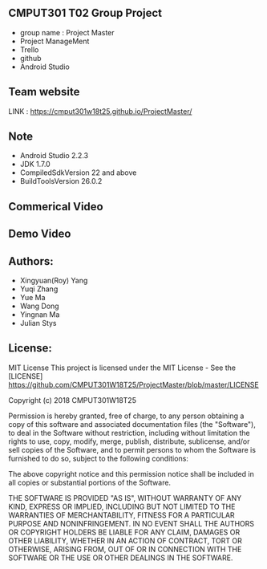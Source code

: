 ## CMPUT301 T02 Group Project

* group name : Project Master 
* Project ManageMent
* Trello
* github
* Android Studio

## Team website
LINK : https://cmput301w18t25.github.io/ProjectMaster/

## Note
* Android Studio 2.2.3
* JDK 1.7.0
* CompiledSdkVersion 22 and above 
* BuildToolsVersion 26.0.2

## Commerical Video

## Demo Video


## Authors:
* Xingyuan(Roy) Yang
* Yuqi Zhang
* Yue Ma
* Wang Dong
* Yingnan Ma
* Julian Stys


## License:
MIT License
This project is licensed under the MIT License - See the [LICENSE] https://github.com/CMPUT301W18T25/ProjectMaster/blob/master/LICENSE

Copyright (c) 2018 CMPUT301W18T25

Permission is hereby granted, free of charge, to any person obtaining a copy
of this software and associated documentation files (the "Software"), to deal
in the Software without restriction, including without limitation the rights
to use, copy, modify, merge, publish, distribute, sublicense, and/or sell
copies of the Software, and to permit persons to whom the Software is
furnished to do so, subject to the following conditions:

The above copyright notice and this permission notice shall be included in all
copies or substantial portions of the Software.

THE SOFTWARE IS PROVIDED "AS IS", WITHOUT WARRANTY OF ANY KIND, EXPRESS OR
IMPLIED, INCLUDING BUT NOT LIMITED TO THE WARRANTIES OF MERCHANTABILITY,
FITNESS FOR A PARTICULAR PURPOSE AND NONINFRINGEMENT. IN NO EVENT SHALL THE
AUTHORS OR COPYRIGHT HOLDERS BE LIABLE FOR ANY CLAIM, DAMAGES OR OTHER
LIABILITY, WHETHER IN AN ACTION OF CONTRACT, TORT OR OTHERWISE, ARISING FROM,
OUT OF OR IN CONNECTION WITH THE SOFTWARE OR THE USE OR OTHER DEALINGS IN THE
SOFTWARE.
